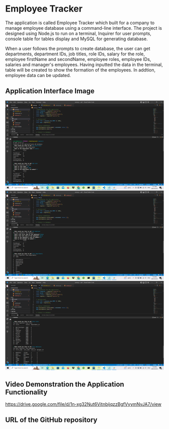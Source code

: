 # Employee Tracker
The application is called Employee Tracker which built for a company to manage employee database using a command-line interface. The project is designed using Node.js to run on a terminal, Inquirer for user prompts, console table for tables display  and MySQL for generating database. 

When a user follows the prompts to create database, the user can get departments, department IDs, job titles, role IDs, salary for the role, employee firstName and secondName, employee roles, employee IDs, salaries and manager's employees. Having inputted the data in the terminal, table will be created to show the formation of the employees. In addtion, employee data can be updated.

## Application Interface Image
![alt text](./assets/images/image1.png)
![alt text](./assets/images/image2.png)
![alt text](./assets/images/image3.png)


## Video Demonstration the Application Functionality
https://drive.google.com/file/d/1n-xg32Nut6VitnbijqzzBgfVyymNvJA7/view


##  URL of the GitHub repository